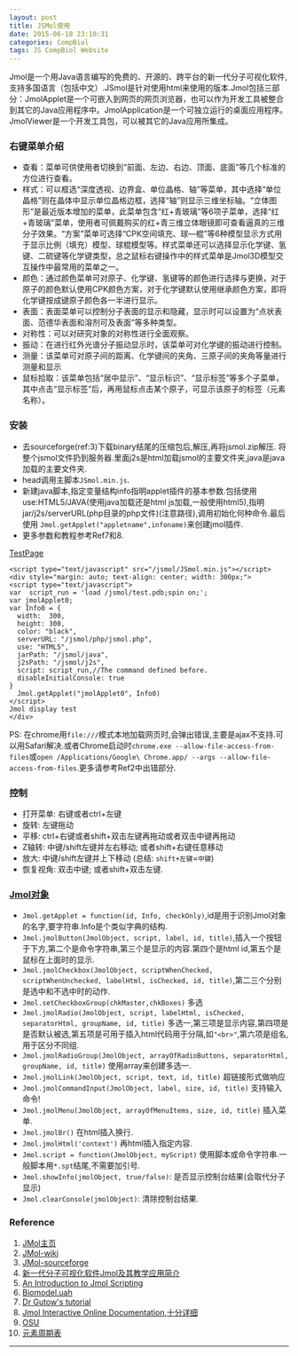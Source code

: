```yaml
---
layout: post
title: JSMol使用
date: 2015-06-18 23:10:31
categories: CompBiol
tags: JS CompBiol Website
---
```

Jmol是一个用Java语言编写的免费的、开源的、跨平台的新一代分子可视化软件,支持多国语言（包括中文）.JSmol是针对使用html来使用的版本.Jmol包括三部分：JmolApplet是一个可嵌入到网页的网页浏览器，也可以作为开发工具被整合到其它的Java应用程序中。JmolApplication是一个可独立运行的桌面应用程序。JmolViewer是一个开发工具包，可以被其它的Java应用所集成。

### 右键菜单介绍

- 查看：菜单可供使用者切换到“前面、左边、右边、顶面、底面”等几个标准的方位进行查看。
- 样式：可以框选“深度透视、边界盒、单位晶格、轴”等菜单，其中选择“单位晶格”则在晶体中显示单位晶格边框，选择“轴”则显示三维坐标轴。“立体图形”是最近版本增加的菜单，此菜单包含“红+青玻璃”等6项子菜单，选择“红+青玻璃”菜单，使用者可佩戴购买的红+青三维立体眼镜即可查看逼真的三维分子效果。“方案”菜单可选择“CPK空间填充、球—棍”等6种模型显示方式用于显示比例（填充）模型、球棍模型等。样式菜单还可以选择显示化学键、氢键、二硫键等化学键类型，总之鼠标右键操作中的样式菜单是Jmol3D模型交互操作中最常用的菜单之一。
- 颜色：通过颜色菜单可对原子、化学键、氢键等的颜色进行选择与更换，对于原子的颜色默认使用CPK颜色方案，对于化学键默认使用继承颜色方案，即将化学键按成键原子颜色各一半进行显示。
- 表面：表面菜单可以控制分子表面的显示和隐藏，显示时可以设置为“点状表面、范德华表面和溶剂可及表面”等多种类型。
- 对称性：可以对研究对象的对称性进行全面观察。
- 振动：在进行红外光谱分子振动显示时，该菜单可对化学键的振动进行控制。
- 测量：该菜单可对原子间的距离、化学键间的夹角、三原子间的夹角等量进行测量和显示
- 鼠标拾取：该菜单包括“居中显示”、“显示标识”、“显示标签”等多个子菜单，其中点击“显示标签”后，再用鼠标点击某个原子，可显示该原子的标签（元素名称）。

### 安装

- 去sourceforge(ref:3)下载binary结尾的压缩包后,解压,再将jsmol.zip解压. 将整个jsmol文件扔到服务器.里面j2s是html加载jsmol的主要文件夹,java是java加载的主要文件夹.
- head调用主脚本`JSmol.min.js`.
- 新建java脚本,指定变量结构info指明applet插件的基本参数.包括使用use:HTML5/JAVA(使用java加载还是html js加载,一般使用html5),指明jar/j2s/serverURL(php目录的php文件)(注意路径),调用初始化何种命令.最后使用
`Jmol.getApplet("appletname",infoname)`来创建jmol插件.
- 更多参数和教程参考Ref7和8.

[TestPage](/jsmol/jsmoltest.html)

~~~ markup
<script type="text/javascript" src="/jsmol/JSmol.min.js"></script>
<div style="margin: auto; text-align: center; width: 300px;">
<script type="text/javascript">
var  script_run = 'load /jsmol/test.pdb;spin on;';
var jmolApplet0;
var Info0 = {
  width:  300,
  height: 300,
  color: "black",
  serverURL: "/jsmol/php/jsmol.php",
  use: "HTML5",
  jarPath: "/jsmol/java",
  j2sPath: "/jsmol/j2s",
  script: script_run,//The command defined before.
  disableInitialConsole: true
}
  Jmol.getApplet("jmolApplet0", Info0)
</script>
Jmol display test
</div>
~~~

PS: 在chrome用`file:///`模式本地加载网页时,会弹出错误,主要是ajax不支持.可以用Safari解决.或者Chrome启动时`chrome.exe --allow-file-access-from-files`或`open /Applications/Google\ Chrome.app/ --args --allow-file-access-from-files`.更多请参考Ref2中出错部分.

### 控制

- 打开菜单: 右键或者ctrl+左键
- 旋转: 左键拖动
- 平移: ctrl+右键或者shift+双击左键再拖动或者双击中键再拖动
- Z轴转: 中键/shift左键并左右移动; 或者shift+右键任意移动
- 放大: 中键/shift左键并上下移动 (总结: `shift+左键`=`中键`)
- 恢复视角: 双击中键; 或者shift+双击左键.


### [Jmol对象](http://wiki.jmol.org/index.php/Jmol_JavaScript_Object/Functions)

- `Jmol.getApplet = function(id, Info, checkOnly)`,id是用于识别Jmol对象的名字,要字符串.Info是个类似字典的结构.
- `Jmol.jmolButton(JmolObject, script, label, id, title)`,插入一个按钮于下方,第二个是命令字符串,第三个是显示的内容.第四个是html id,第五个是鼠标在上面时的显示.
- `Jmol.jmolCheckbox(JmolObject, scriptWhenChecked, scriptWhenUnchecked, labelHtml, isChecked, id, title)`,第二三个分别是选中和不选中时的动作.
- `Jmol.setCheckboxGroup(chkMaster,chkBoxes)` 多选
- `Jmol.jmolRadio(JmolObject, script, labelHtml, isChecked, separatorHtml, groupName, id, title)` 多选一,第三项是显示内容,第四项是是否默认被选,第五项是可用于插入html代码用于分隔,如`"<br>"`,第六项是组名,用于区分不同组.
- `Jmol.jmolRadioGroup(JmolObject, arrayOfRadioButtons, separatorHtml, groupName, id, title)` 使用array来创建多选一.
- `Jmol.jmolLink(JmolObject, script, text, id, title)` 超链接形式做响应
- `Jmol.jmolCommandInput(JmolObject, label, size, id, title)` 支持输入命令!
- `Jmol.jmolMenu(JmolObject, arrayOfMenuItems, size, id, title)` 插入菜单.
- `Jmol.jmolBr()` 在html插入换行.
- `Jmol.jmolHtml('context')` 再html插入指定内容.
- `Jmol.script = function(JmolObject, myScript)` 使用脚本或命令字符串.一般脚本用`*.spt`结尾,不需要加引号.
- `Jmol.showInfo(jmolObject, true/false)`: 是否显示控制台结果(会取代分子显示)
- `Jmol.clearConsole(jmolObject)`: 清除控制台结果.

### Reference

1. [JMol主页](http://jmol.sourceforge.net/)
2. [JMol-wiki](http://wiki.jmol.org/index.php/Jmol_JavaScript_Object)
3. [JMol-sourceforge](http://sourceforge.net/projects/jmol/files/)
4. [新一代分子可视化软件Jmol及其教学应用简介](http://blog.sina.com.cn/s/blog_66146f1b0101f7o7.html)
5. [An Introduction to Jmol Scripting](http://www.callutheran.edu/Academic_Programs/Departments/BioDev/omm/jsmol/scripting/molmast.htm)
6. [Biomodel.uah](http://biomodel.uah.es/Jmol/)
7. [Dr Gutow's tutorial](http://www.uwosh.edu/faculty_staff/gutow/Jmol_Web_Page_Maker/Jmol_Web_Page_Maker.shtml)
8. [Jmol Interactive Online Documentation,十分详细](http://chemapps.stolaf.edu/jmol/docs/)
9. [OSU](https://undergrad-ed.chemistry.ohio-state.edu/)
10. [元素周期表](http://www.chemeddl.org/resources/ptl/)

---
